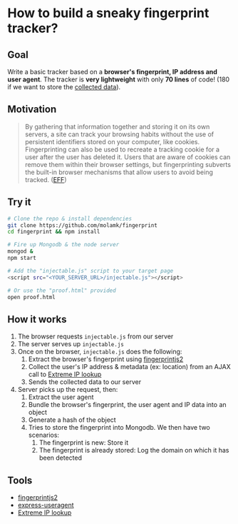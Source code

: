 # How to build a **sneaky** fingerprint **tracker**?

## Goal

Write a basic tracker based on a **browser's fingerprint, IP address and user agent**. The tracker is **very lightweight** with only **70 lines** of code! (180 if we want to store the [collected data](./database.js)).

## Motivation

> By gathering that information together and storing it on its own servers, a site can track your browsing habits without the use of persistent identifiers stored on your computer, like cookies. Fingerprinting can also be used to recreate a tracking cookie for a user after the user has deleted it. Users that are aware of cookies can remove them within their browser settings, but fingerprinting subverts the built-in browser mechanisms that allow users to avoid being tracked. ([EFF](https://www.eff.org/deeplinks/2018/06/gdpr-and-browser-fingerprinting-how-it-changes-game-sneakiest-web-trackers))

## Try it

```bash
# Clone the repo & install dependencies
git clone https://github.com/molamk/fingerprint
cd fingerprint && npm install

# Fire up Mongodb & the node server
mongod &
npm start

# Add the "injectable.js" script to your target page
<script src="<YOUR_SERVER_URL>/injectable.js"></script>

# Or use the "proof.html" provided
open proof.html
```

## How it works
1. The browser requests `injectable.js` from our server
1. The server serves up `injectable.js`
1. Once on the browser, `injectable.js` does the following:
    1. Extract the browser's fingerprint using [fingerprintjs2](https://github.com/Valve/fingerprintjs2)
    1. Collect the user's IP address & metadata (ex: location) from an AJAX call to [Extreme IP lookup](https://extreme-ip-lookup.com/)
    1. Sends the collected data to our server
1. Server picks up the request, then:
    1. Extract the user agent
    1. Bundle the browser's fingerprint, the user agent and IP data into an object
    1. Generate a hash of the object
    1. Tries to store the fingerprint into Mongodb. We then have two scenarios:
        1. The fingerprint is new: Store it
        1. The fingerprint is already stored: Log the domain on which it has been detected

## Tools

- [fingerprintjs2](https://github.com/Valve/fingerprintjs2)
- [express-useragent](https://github.com/biggora/express-useragent)
- [Extreme IP lookup](https://extreme-ip-lookup.com/)

